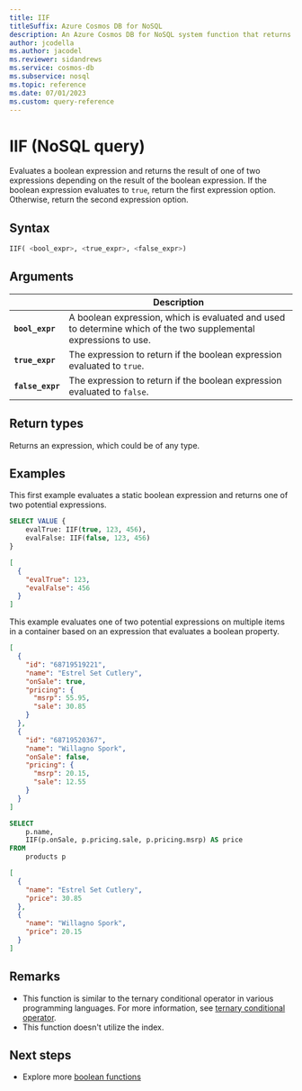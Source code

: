```yaml
---
title: IIF
titleSuffix: Azure Cosmos DB for NoSQL
description: An Azure Cosmos DB for NoSQL system function that returns one of two expressions based on a boolean expression input.
author: jcodella
ms.author: jacodel
ms.reviewer: sidandrews
ms.service: cosmos-db
ms.subservice: nosql
ms.topic: reference
ms.date: 07/01/2023
ms.custom: query-reference
---
```


# IIF (NoSQL query)

Evaluates a boolean expression and returns the result of one of two expressions depending on the result of the boolean expression. If the boolean expression evaluates to `true`, return the first expression option. Otherwise, return the second expression option.

## Syntax

```sql
IIF( <bool_expr>, <true_expr>, <false_expr>)
```

## Arguments

| | Description |
| --- | --- |
| **`bool_expr`** | A boolean expression, which is evaluated and used to determine which of the two supplemental expressions to use. |
| **`true_expr`** | The expression to return if the boolean expression evaluated to `true`. |
| **`false_expr`** | The expression to return if the boolean expression evaluated to `false`. |

## Return types

Returns an expression, which could be of any type.

## Examples

This first example evaluates a static boolean expression and returns one of two potential expressions.

```sql
SELECT VALUE {
    evalTrue: IIF(true, 123, 456),
    evalFalse: IIF(false, 123, 456)
}
```

```json
[
  {
    "evalTrue": 123,
    "evalFalse": 456
  }
]
```

This example evaluates one of two potential expressions on multiple items in a container based on an expression that evaluates a boolean property.

```json
[
  {
    "id": "68719519221",
    "name": "Estrel Set Cutlery",
    "onSale": true,
    "pricing": {
      "msrp": 55.95,
      "sale": 30.85
    }
  },
  {
    "id": "68719520367",
    "name": "Willagno Spork",
    "onSale": false,
    "pricing": {
      "msrp": 20.15,
      "sale": 12.55
    }
  }
]
```

```sql
SELECT
    p.name,
    IIF(p.onSale, p.pricing.sale, p.pricing.msrp) AS price
FROM
    products p
```

```json
[
  {
    "name": "Estrel Set Cutlery",
    "price": 30.85
  },
  {
    "name": "Willagno Spork",
    "price": 20.15
  }
]
```

## Remarks

- This function is similar to the ternary conditional operator in various programming languages. For more information, see [ternary conditional operator](https://wikipedia.org/wiki/ternary_conditional_operator).
- This function doesn't utilize the index.

## Next steps

- Explore more [boolean functions](boolean-functions.yml)